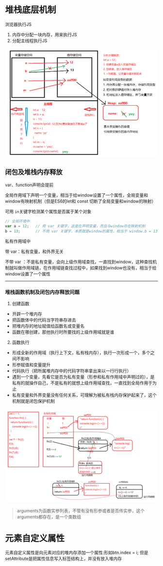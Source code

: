 # 堆栈底层机制

浏览器执行JS

1. 内存中分配一块内存，用来执行JS
2. 分配主线程执行JS



![](../../images/堆栈内存机制.png)



## 闭包及堆栈内存释放

var、function声明会提前

全局作用域下声明一个变量，相当于给window设置了一个属性，全局变量和window有映射机制（但是ES6的let和 const 切断了全局变量和window的映射）

可用 ```in```关键字检测某个属性是否属于某个对象

```javascript
// 全局环境中
var a = 12;   // 用 var 关键字，这是在声明变量，而且与window存在映射机制
b = 13;       // 不用 var 关键字，本质就是window的属性，相当于 window.b = 13;
```

私有作用域中

带 var：私有变量，和外界无关

不带 var ：不是私有变量，会向上级作用域查找，一直找到window，这种查找机制就叫做作用域链，在作用域链查找过程中，如果找到window也没有，相当于给window设置了一个属性



------

### 堆栈函数机制及闭包内存释放问题

1. 创建函数

+ 开辟一个堆内存
+ 把函数体中的代码当字符串存进去
+ 把堆内存的地址赋值给函数名或变量名
+ 函数在哪创建，那他执行时所要找的上级作用域就是谁



2. 函数执行

+ 形成全新的作用域（执行上下文，私有栈内存），执行一次形成一个，多个之间不影响
+ 形参赋值和变量提升
+ 代码执行（把所属堆内存中的代码字符串拿出来以一行行执行）
+ 遇到一个变量，先看它是否为私有变量（形参和私有作用域中声明过的），是私有的就操作自己，不是私有的就想上级作用域查找，一直找到全局作用于为止
+ 私有变量和外界变量没有任何关系，可理解为被私有栈内存保护起来了，这个机制就是闭包保护机制



![](../../images/堆栈内存释放.png)



> arguments为函数实参列表，不管有没有形参或者是否传实参，这个arguments都存在，是一个类数组


# 元素自定义属性
元素自定义属性是向元素对应的堆内存添加一个属性:形如btn.index = i;
但是setAttribute是把属性信息写入标签结构上，并没有放入堆内存


